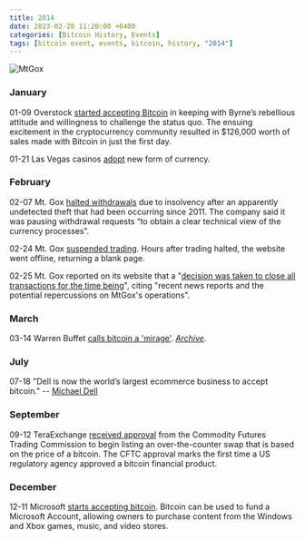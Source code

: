 ```yaml
---
title: 2014  
date: 2023-02-28 11:20:00 +0400
categories: [Bitcoin History, Events]
tags: [bitcoin event, events, bitcoin, history, "2014"]
---
```


![MtGox](https://en.bitcoin.it/w/images/en/e/e1/MtGoxProtest.jpg)

### **January**

01-09 Overstock [started accepting Bitcoin](https://web.archive.org/web/20160322120750/http://blogs.marketwatch.com/thetell/2014/01/09/bitcoin-now-accepted-on-overstock-com-through-vc-backed-coinbase/) in keeping with Byrne’s rebellious attitude and willingness to challenge the status quo. The ensuing excitement in the cryptocurrency community resulted in $126,000 worth of sales made with Bitcoin in just the first day.

 01-21 Las Vegas casinos [adopt](https://eu.usatoday.com/story/dispatches/2014/01/21/las-vegas-casinos-accepting-bitcoins/4713243/) new form of currency.
 
### **February**
 
 02-07 Mt. Gox [halted withdrawals](https://www.bloomberg.com/news/articles/2014-02-07/bitcoin-price-falls-as-mt-gox-exchange-halts-activity?leadSource=uverify%20wall) due to insolvency after an apparently undetected theft that had been occurring since 2011. The company said it was pausing withdrawal requests “to obtain a clear technical view of the currency processes”.

02-24 Mt. Gox [suspended trading](https://en.bitcoin.it/wiki/Collapse_of_Mt._Gox). Hours after trading halted, the website went offline, returning a blank page.

02-25 Mt. Gox reported on its website that a "[decision was taken to close all transactions for the time being](https://www.marketwatch.com/story/mt-gox-says-transactions-closed-for-time-being-2014-02-25?link=MW_home_latest_news)", citing "recent news reports and the potential repercussions on MtGox's operations".

### **March**

03-14 Warren Buffet [calls bitcoin a 'mirage'](https://pdl-iphone-cnbc-com.akamaized.net/VCPS/Y2014/M03D14/3000257232/6ED3-SB-0314-Buffett_L.mp4). [*Archive*](https://web.archive.org/web/20170113070447/https://www.cnbc.com/2014/03/14/buffett-blasts-bitcoin-as-mirage-stay-away.html).

### **July**

07-18 "Dell is now the world’s largest ecommerce business to accept bitcoin." -- [Michael Dell](https://twitter.com/MichaelDell/status/490162239983599616?s=20)

### **September**

09-12 TeraExchange [received approval](https://www.natlawreview.com/article/first-bitcoin-swap-proposed) from the Commodity Futures Trading Commission to begin listing an over-the-counter swap that is based on the price of a bitcoin. The CFTC approval marks the first time a US regulatory agency approved a bitcoin financial product.

### **December**

12-11 Microsoft [starts accepting bitcoin](https://www.theverge.com/2014/12/11/7375771/microsoft-supports-bitcoin-payments). Bitcoin can be used to fund a Microsoft Account, allowing owners to purchase content from the Windows and Xbox games, music, and video stores.

